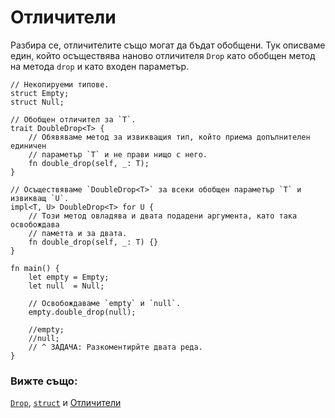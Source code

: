 # Отличители

Разбира се, отличителите също могат да бъдат обобщени. Тук описваме един, който
осъществява наново отличителя `Drop` като обобщен метод на метода `drop` и
като входен параметър.

```rust,editable
// Некопируеми типове.
struct Empty;
struct Null;

// Обобщен отличител за `T`.
trait DoubleDrop<T> {
    // Обявяваме метод за извикващия тип, който приема допълнителен единичен
    // параметър `T` и не прави нищо с него.
    fn double_drop(self, _: T);
}

// Осъществяваме `DoubleDrop<T>` за всеки обобщен параметър `T` и извикващ `U`.
impl<T, U> DoubleDrop<T> for U {
    // Този метод овладява и двата подадени аргумента, като така освобождава
    // паметта и за двата.
    fn double_drop(self, _: T) {}
}

fn main() {
    let empty = Empty;
    let null  = Null;

    // Освобождаваме `empty` и `null`.
    empty.double_drop(null);

    //empty;
    //null;
    // ^ ЗАДАЧА: Разкоментирйте двата реда.
}
```

### Вижте също:

[`Drop`][Drop], [`struct`][structs] и [Отличители][traits]

[Drop]: https://doc.rust-lang.org/std/ops/trait.Drop.html
[structs]: ../custom_types/structs.md
[traits]: ../trait.md
